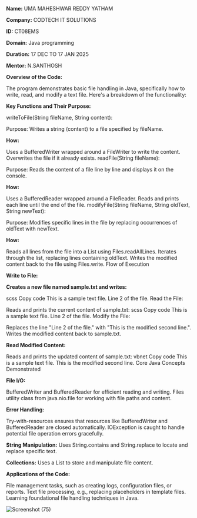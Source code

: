 **Name:** UMA MAHESHWAR REDDY YATHAM

**Company:** CODTECH IT SOLUTIONS

**ID:** CT08EMS

**Domain:** Java programming

**Duration:** 17 DEC TO 17 JAN 2025

**Mentor:** N.SANTHOSH

**Overview of the Code:**

The program demonstrates basic file handling in Java, specifically how to write, read, and modify a text file. Here's a breakdown of the functionality:

**Key Functions and Their Purpose:**

writeToFile(String fileName, String content):

Purpose: Writes a string (content) to a file specified by fileName.

**How:**

Uses a BufferedWriter wrapped around a FileWriter to write the content.
Overwrites the file if it already exists.
readFile(String fileName):

Purpose: Reads the content of a file line by line and displays it on the console.

**How:**

Uses a BufferedReader wrapped around a FileReader.
Reads and prints each line until the end of the file.
modifyFile(String fileName, String oldText, String newText):

Purpose: Modifies specific lines in the file by replacing occurrences of oldText with newText.

**How:**

Reads all lines from the file into a List<String> using Files.readAllLines.
Iterates through the list, replacing lines containing oldText.
Writes the modified content back to the file using Files.write.
Flow of Execution

**Write to File:**

**Creates a new file named sample.txt and writes:**

scss
Copy code
This is a sample text file.
Line 2 of the file.
Read the File:

Reads and prints the current content of sample.txt:
scss
Copy code
This is a sample text file.
Line 2 of the file.
Modify the File:

Replaces the line "Line 2 of the file." with "This is the modified second line.".
Writes the modified content back to sample.txt.

**Read Modified Content:**

Reads and prints the updated content of sample.txt:
vbnet
Copy code
This is a sample text file.
This is the modified second line.
Core Java Concepts Demonstrated

**File I/O:**

BufferedWriter and BufferedReader for efficient reading and writing.
Files utility class from java.nio.file for working with file paths and content.

**Error Handling:**

Try-with-resources ensures that resources like BufferedWriter and BufferedReader are closed automatically.
IOException is caught to handle potential file operation errors gracefully.

**String Manipulation:** Uses String.contains and String.replace to locate and replace specific text.

**Collections:** Uses a List<String> to store and manipulate file content.

**Applications of the Code:**

File management tasks, such as creating logs, configuration files, or reports.
Text file processing, e.g., replacing placeholders in template files.
Learning foundational file handling techniques in Java.

![Screenshot (75)](https://github.com/user-attachments/assets/d670b768-1e80-4c9c-90cc-f1d0b97ac634)
